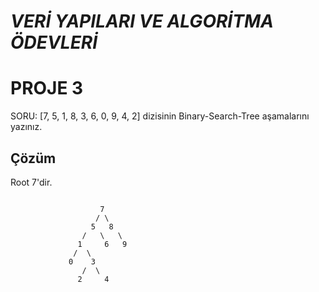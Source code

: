 
# ***VERİ YAPILARI VE ALGORİTMA ÖDEVLERİ***


# **PROJE 3**
SORU:
[7, 5, 1, 8, 3, 6, 0, 9, 4, 2] dizisinin Binary-Search-Tree aşamalarını yazınız.

## **Çözüm**

Root 7'dir.
```

                    7
                   / \
                  5   8 
                /   \   \ 
               1     6   9 
              /  \ 
             0    3        
                /  \
               2     4
               
```
